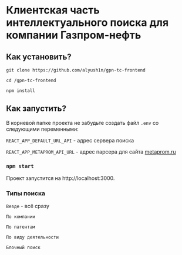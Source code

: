 # Клиентская часть интеллектуального поиска для компании Газпром-нефть

## Как установить?

`git clone https://github.com/alyush1n/gpn-tc-frontend`

`cd /gpn-tc-frontend`

`npm install`

## Как запустить?

В корневой папке проекта не забудьте создать файл `.env` со следующими переменными:

`REACT_APP_DEFAULT_URL_API` - адрес сервера поиска

`REACT_APP_METAPROM_API_URL` - адрес парсера для сайта [metaprom.ru](https://metaprom.ru)

### `npm start`

Проект запустится на http://localhost:3000.

### Типы поиска

`Везде` - всё сразу

`По компании`

`По патентам`

`По виду деятельности`

`Блочный поиск` 
